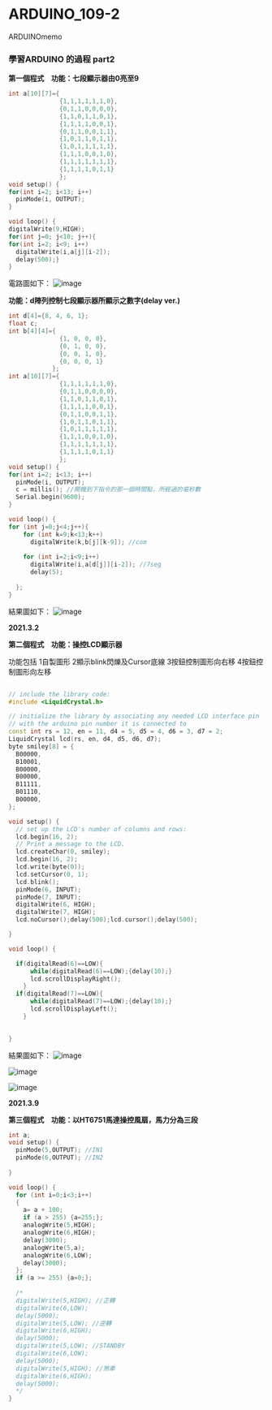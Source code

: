 # ARDUINO_109-2
ARDUINOmemo </p>
<h3> 學習ARDUINO 的過程 part2 </h3>

__第一個程式　功能：七段顯示器由0亮至9__ </p>
```c++
int a[10][7]={
              {1,1,1,1,1,1,0},
              {0,1,1,0,0,0,0},
              {1,1,0,1,1,0,1},
              {1,1,1,1,0,0,1},
              {0,1,1,0,0,1,1},
              {1,0,1,1,0,1,1},
              {1,0,1,1,1,1,1},
              {1,1,1,0,0,1,0},
              {1,1,1,1,1,1,1},
              {1,1,1,1,0,1,1}
              };
void setup() {
for(int i=2; i<13; i++)
  pinMode(i, OUTPUT);
}

void loop() {
digitalWrite(9,HIGH);
for(int j=0; j<10; j++){
for(int i=2; i<9; i++)
  digitalWrite(i,a[j][i-2]);
  delay(500);}
}
```

電路圖如下：
![image](https://github.com/8-kami/ARDUINO_109-2/blob/main/20210302_1.jpg) </p>


__功能：d陣列控制七段顯示器所顯示之數字(delay ver.)__ </p>
```c++
int d[4]={8, 4, 6, 1};
float c;
int b[4][4]={
              {1, 0, 0, 0}, 
              {0, 1, 0, 0},
              {0, 0, 1, 0},
              {0, 0, 0, 1}
            };
int a[10][7]={
              {1,1,1,1,1,1,0},
              {0,1,1,0,0,0,0},
              {1,1,0,1,1,0,1},
              {1,1,1,1,0,0,1},
              {0,1,1,0,0,1,1},
              {1,0,1,1,0,1,1},
              {1,0,1,1,1,1,1},
              {1,1,1,0,0,1,0},
              {1,1,1,1,1,1,1},
              {1,1,1,1,0,1,1}
              };
void setup() {
for(int i=2; i<13; i++)
  pinMode(i, OUTPUT);
  c = millis(); //開機到下指令的那一個時間點，所經過的毫秒數
  Serial.begin(9600);
}

void loop() {
for (int j=0;j<4;j++){
    for (int k=9;k<13;k++)
      digitalWrite(k,b[j][k-9]); //com
      
    for (int i=2;i<9;i++)
      digitalWrite(i,a[d[j]][i-2]); //7seg
      delay(5);
      
  };
}
```

結果圖如下：
![image](https://github.com/8-kami/ARDUINO_109-2/blob/main/20210302_2.jpg) </p>

__2021.3.2__ </p>

__第二個程式　功能：操控LCD顯示器__ </p>
功能包括
1自製圖形
2顯示blink閃爍及Cursor底線
3按鈕控制圖形向右移
4按鈕控制圖形向左移
```c++

// include the library code:
#include <LiquidCrystal.h>

// initialize the library by associating any needed LCD interface pin
// with the arduino pin number it is connected to
const int rs = 12, en = 11, d4 = 5, d5 = 4, d6 = 3, d7 = 2;
LiquidCrystal lcd(rs, en, d4, d5, d6, d7);
byte smiley[8] = {
  B00000,
  B10001,
  B00000,
  B00000,
  B11111,
  B01110,
  B00000,
};

void setup() {
  // set up the LCD's number of columns and rows:
  lcd.begin(16, 2);
  // Print a message to the LCD.
  lcd.createChar(0, smiley);
  lcd.begin(16, 2);  
  lcd.write(byte(0));
  lcd.setCursor(0, 1); 
  lcd.blink(); 
  pinMode(6, INPUT);
  pinMode(7, INPUT);
  digitalWrite(6, HIGH);  
  digitalWrite(7, HIGH);  
  lcd.noCursor();delay(500);lcd.cursor();delay(500);

}

void loop() {

  if(digitalRead(6)==LOW){
      while(digitalRead(6)==LOW);{delay(10);}
      lcd.scrollDisplayRight();
    }
  if(digitalRead(7)==LOW){
      while(digitalRead(7)==LOW);{delay(10);}
      lcd.scrollDisplayLeft();
    }  
  

}


```


結果圖如下：
![image](https://github.com/8-kami/ARDUINO_109-2/blob/main/20210309_0.jpg) </p>
![image](https://github.com/8-kami/ARDUINO_109-2/blob/main/20210309_1.jpg) </p>
![image](https://github.com/8-kami/ARDUINO_109-2/blob/main/20210309_2.jpg) </p>

__2021.3.9__ </p>

__第三個程式　功能：以HT6751馬達操控風扇，馬力分為三段__ </p>

```c++
int a;
void setup() {
  pinMode(5,OUTPUT); //IN1
  pinMode(6,OUTPUT); //IN2
  
}

void loop() {
  for (int i=0;i<3;i++)
  {
    a= a + 100;
    if (a > 255) {a=255;};
    analogWrite(5,HIGH);
    analogWrite(6,HIGH);
    delay(3000);
    analogWrite(5,a);
    analogWrite(6,LOW);
    delay(3000);
  };
  if (a >= 255) {a=0;};
  
  /*
  digitalWrite(5,HIGH); //正轉
  digitalWrite(6,LOW);
  delay(5000);
  digitalWrite(5,LOW); //逆轉
  digitalWrite(6,HIGH);
  delay(5000);
  digitalWrite(5,LOW); //STANDBY
  digitalWrite(6,LOW);
  delay(5000);
  digitalWrite(5,HIGH); //煞車
  digitalWrite(6,HIGH);
  delay(5000);
  */
}
```
